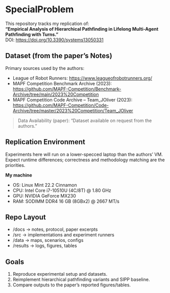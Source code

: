 # SpecialProblem

This repository tracks my replication of:  
**“Empirical Analysis of Hierarchical Pathfinding in Lifelong Multi-Agent Pathfinding with Turns.”**  
DOI: https://doi.org/10.3390/systems13050331

## Dataset (from the paper’s Notes)
Primary sources used by the authors:
- League of Robot Runners: https://www.leagueofrobotrunners.org/
- MAPF Competition Benchmark Archive (2023): https://github.com/MAPF-Competition/Benchmark-Archive/tree/main/2023%20Competition
- MAPF Competition Code Archive – Team_JOliver (2023): https://github.com/MAPF-Competition/Code-Archive/tree/master/2023%20Competition/Team_JOliver

> Data Availability (paper): “Dataset available on request from the authors.”

## Replication Environment
Experiments here will run on a lower-specced laptop than the authors’ VM. Expect runtime differences; correctness and methodology matching are the priorities.

**My machine**
- OS: Linux Mint 22.2 Cinnamon  
- CPU: Intel Core i7-10510U (4C/8T) @ 1.80 GHz  
- GPU: NVIDIA GeForce MX230  
- RAM: SODIMM DDR4 16 GB (8GBx2) @ 2667 MT/s

## Repo Layout
- /docs → notes, protocol, paper excerpts
- /src → implementations and experiment runners
- /data → maps, scenarios, configs
- /results → logs, figures, tables

## Goals
1. Reproduce experimental setup and datasets.
2. Reimplement hierarchical pathfinding variants and SIPP baseline.
3. Compare outputs to the paper’s reported figures/tables.

